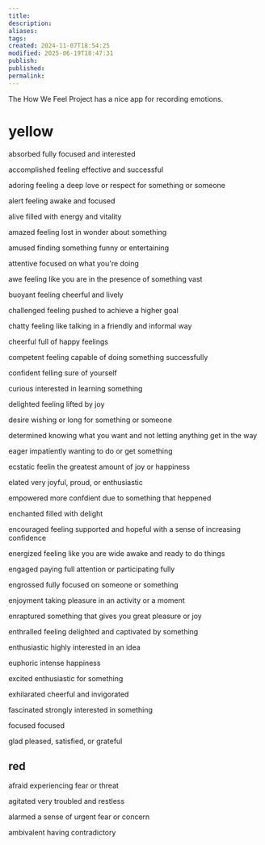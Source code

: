 ```yaml
---
title: 
description: 
aliases: 
tags: 
created: 2024-11-07T18:54:25
modified: 2025-06-19T18:47:31
publish: 
published: 
permalink: 
---
```


The How We Feel Project has a nice app for recording emotions.


# yellow

absorbed
fully focused and interested

accomplished
feeling effective and successful

adoring
feeling a deep love or respect for something or someone

alert
feeling awake and focused

alive
filled with energy and vitality

amazed
feeling lost in wonder about something

amused
finding something funny or entertaining

attentive
focused on what you're doing

awe
feeling like you are in the presence of something vast

buoyant
feeling cheerful and lively

challenged
feeling pushed to achieve a higher goal

chatty
feeling like talking in a friendly and informal way

cheerful
full of happy feelings

competent
feeling capable of doing something successfully

confident
felling sure of yourself

curious
interested in learning something

delighted
feeling lifted by joy

desire
wishing or long for something or someone

determined
knowing what you want and not letting anything get in the way

eager
impatiently wanting to do or get something

ecstatic
feelin the greatest amount of joy or happiness

elated
very joyful, proud, or enthusiastic

empowered
more confdient due to something that heppened

enchanted
filled with delight

encouraged
feeling supported and hopeful with a sense of increasing confidence

energized
feeling like you are wide awake and ready to do things

engaged
paying full attention or participating fully

engrossed
fully focused on someone or something

enjoyment
taking pleasure in an activity or a moment

enraptured
something that gives you great pleasure or joy

enthralled
feeling delighted and captivated by something

enthusiastic
highly interested in an idea

euphoric
intense happiness

excited
enthusiastic for something

exhilarated
cheerful and invigorated

fascinated
strongly interested in something

focused
focused

glad
pleased, satisfied, or grateful


## red

afraid
experiencing fear or threat

agitated
very troubled and restless

alarmed
a sense of urgent fear or concern

ambivalent
having contradictory
